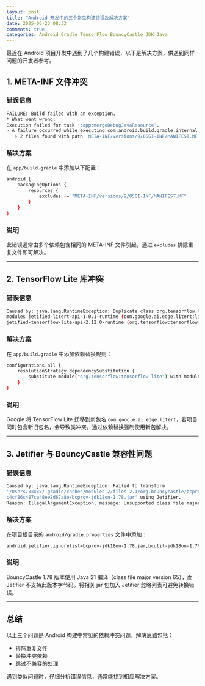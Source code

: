 ```yaml
---
layout: post
title: "Android 开发中的三个常见构建错误及解决方案"
date: 2025-06-23 08:33
comments: true
categories: Android Gradle TensorFlow BouncyCastle JDK Java 
---
```


最近在 Android 项目开发中遇到了几个构建错误，以下是解决方案，供遇到同样问题的开发者参考。

## 1. META-INF 文件冲突

### 错误信息
```bash
FAILURE: Build failed with an exception.
* What went wrong:
Execution failed for task ':app:mergeDebugJavaResource'.
> A failure occurred while executing com.android.build.gradle.internal.tasks.MergeJavaResWorkAction
   > 2 files found with path 'META-INF/versions/9/OSGI-INF/MANIFEST.MF' from inputs:
```
<!--more-->

### 解决方案
在 `app/build.gradle` 中添加以下配置：
```bash
android {
    packagingOptions {
        resources {
            excludes += "META-INF/versions/9/OSGI-INF/MANIFEST.MF"
        }
    }
}
```

### 说明
此错误通常由多个依赖包含相同的 META-INF 文件引起，通过 `excludes` 排除重复文件即可解决。

---

## 2. TensorFlow Lite 库冲突

### 错误信息
```bash
Caused by: java.lang.RuntimeException: Duplicate class org.tensorflow.lite.DataType found in
modules jetified-litert-api-1.0.1-runtime (com.google.ai.edge.litert:litert-api:1.0.1) and
jetified-tensorflow-lite-api-2.12.0-runtime (org.tensorflow:tensorflow-lite-api:2.12.0)
```

### 解决方案
在 `app/build.gradle` 中添加依赖替换规则：
```bash
configurations.all {
    resolutionStrategy.dependencySubstitution {
        substitute module("org.tensorflow:tensorflow-lite") with module("com.google.ai.edge.litert:litert:1.0.1")
    }
}
```

### 说明
Google 将 TensorFlow Lite 迁移到新包名 `com.google.ai.edge.litert`，若项目同时包含新旧包名，会导致类冲突。通过依赖替换强制使用新包解决。

---

## 3. Jetifier 与 BouncyCastle 兼容性问题

### 错误信息
```bash
Caused by: java.lang.RuntimeException: Failed to transform
'/Users/xxxxx/.gradle/caches/modules-2/files-2.1/org.bouncycastle/bcprov-jdk18on/1.78/619aafb92dc0b4c6c
c4cf86c487ca48ee2d67a8e/bcprov-jdk18on-1.78.jar' using Jetifier. 
Reason: IllegalArgumentException, message: Unsupported class file major version 65.
```

### 解决方案
在项目根目录的 `android/gradle.properties` 文件中添加：
```bash
android.jetifier.ignorelist=bcprov-jdk18on-1.78.jar,bcutil-jdk18on-1.78.jar
```

### 说明
BouncyCastle 1.78 版本使用 Java 21 编译（class file major version 65），而 Jetifier 不支持此版本字节码。将相关 jar 包加入 Jetifier 忽略列表可避免转换错误。

---

## 总结
以上三个问题是 Android 构建中常见的依赖冲突问题，解决思路包括：
- 排除重复文件
- 替换冲突依赖
- 跳过不兼容的处理

遇到类似问题时，仔细分析错误信息，通常能找到相应解决方案。

